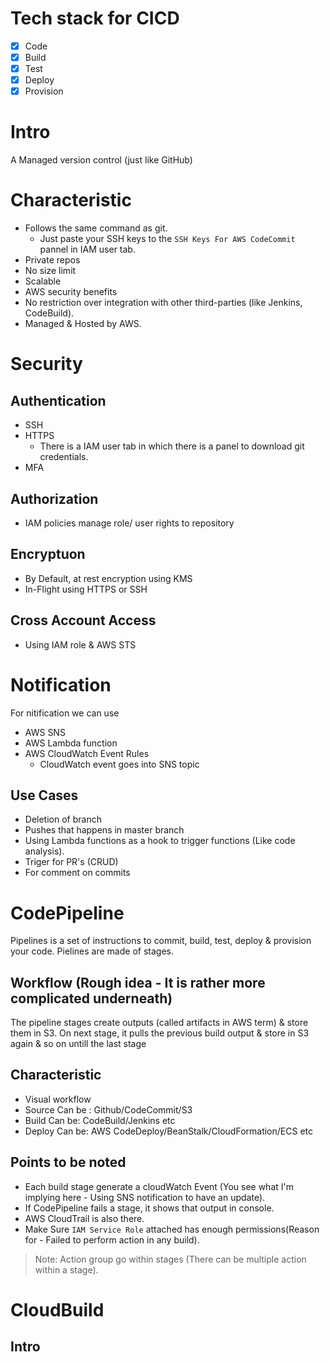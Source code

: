 # Tech stack for CICD
- [x] Code
- [x] Build
- [x] Test
- [x] Deploy
- [x] Provision

# Intro
A Managed version control (just like GitHub)

# Characteristic
- Follows the same command as git.
  - Just paste your SSH keys to the `SSH Keys For AWS CodeCommit` pannel in IAM user tab.
- Private repos
- No size limit
- Scalable
- AWS security benefits
- No restriction over integration with other third-parties (like Jenkins, CodeBuild).
- Managed & Hosted by AWS.

# Security
## Authentication
- SSH
- HTTPS
  - There is a IAM user tab in which there is a panel to download git credentials.
- MFA
## Authorization
- IAM policies manage role/ user rights to repository
## Encryptuon
- By Default, at rest encryption using KMS
- In-Flight using HTTPS or SSH
## Cross Account Access
- Using IAM role & AWS STS

# Notification
For nitification we can use
- AWS SNS
- AWS Lambda function
- AWS CloudWatch Event Rules
  - CloudWatch event goes into SNS topic
## Use Cases
- Deletion of branch
- Pushes that happens in master branch
- Using Lambda functions as a hook to trigger functions (Like code analysis).
- Triger for PR's (CRUD)
- For comment on commits

# CodePipeline
Pipelines is a set of instructions to commit, build, test, deploy & provision your code. Pielines are made of stages.
## Workflow (Rough idea - It is rather more complicated underneath)
The pipeline stages create outputs (called artifacts in AWS term) & store them in S3. On next stage, it pulls the previous build output & store in S3 again & so on untill the last stage
## Characteristic
- Visual workflow
- Source Can be : Github/CodeCommit/S3
- Build Can be: CodeBuild/Jenkins etc
- Deploy Can be: AWS CodeDeploy/BeanStalk/CloudFormation/ECS etc
## Points to be noted
- Each build stage generate a cloudWatch Event (You see what I'm implying here - Using SNS notification to have an update).
- If CodePipeline fails a stage, it shows that output in console.
- AWS CloudTrail is also there.
- Make Sure `IAM Service Role` attached has enough permissions(Reason for - Failed to perform action in any build).
  
> Note: Action group go within stages (There can be multiple action within a stage).

# CloudBuild
## Intro